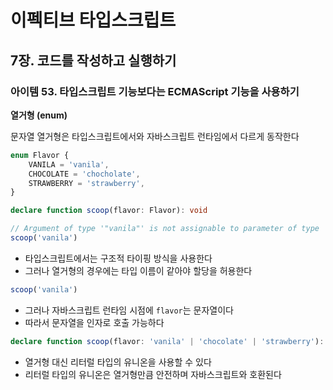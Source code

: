 # 이펙티브 타입스크립트
## 7장. 코드를 작성하고 실행하기
### 아이템 53. 타입스크립트 기능보다는 ECMAScript 기능을 사용하기

**열거형 (enum)**

문자열 열거형은 타입스크립트에서와 자바스크립트 런타임에서 다르게 동작한다

```typescript
enum Flavor {
    VANILA = 'vanila',
    CHOCOLATE = 'chocholate',
    STRAWBERRY = 'strawberry',
}

declare function scoop(flavor: Flavor): void

// Argument of type '"vanila"' is not assignable to parameter of type 'Flavor'.
scoop('vanila')
```
- 타입스크립트에서는 구조적 타이핑 방식을 사용한다
- 그러나 열거형의 경우에는 타입 이름이 같아야 할당을 허용한다

```javascript
scoop('vanila')
```
- 그러나 자바스크립트 런타임 시점에 `flavor`는 문자열이다
- 따라서 문자열을 인자로 호출 가능하다

```typescript
declare function scoop(flavor: 'vanila' | 'chocolate' | 'strawberry'): void
```
- 열거형 대신 리터럴 타입의 유니온을 사용할 수 있다
- 리터럴 타입의 유니온은 열거형만큼 안전하며 자바스크립트와 호환된다
